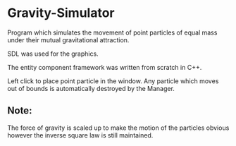 # Gravity-Simulator

Program which simulates the movement of point particles of equal mass under their mutual gravitational attraction.

SDL was used for the graphics.

The entity component framework was written from scratch in C++.

Left click to place point particle in the window.
Any particle which moves out of bounds is automatically destroyed by the Manager.

## Note: 

  The force of gravity is scaled up to make the motion of the particles obvious however the inverse square law is still maintained.
